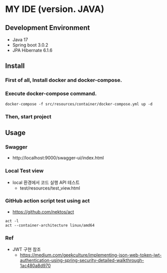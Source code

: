 # MY IDE (version. JAVA)


## Development Environment
* Java 17
* Spring boot 3.0.2
* JPA Hibernate 6.1.6


## Install
### First of all, Install docker and docker-compose.

### Execute docker-compose command. 
```shell
docker-compose -f src/resources/container/docker-compose.yml up -d
```

### Then, start project


## Usage
### Swagger
* http://localhost:9000/swagger-ui/index.html

### Local Test view
* local 환경에서 코드 실행 API 테스트
  * test/resources/test_view.html

### GitHub action script test using act
* https://github.com/nektos/act
```shell
act -l
act --container-architecture linux/amd64
```

### Ref
* JWT 구현 참조
  * https://medium.com/geekculture/implementing-json-web-token-jwt-authentication-using-spring-security-detailed-walkthrough-1ac480a8d970